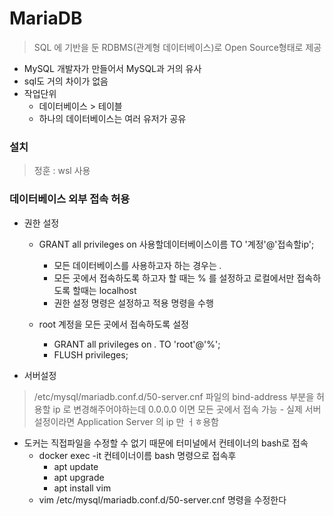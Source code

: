 # MariaDB 
>SQL 에 기반을 둔 RDBMS(관계형 데이터베이스)로 Open Source형태로 제공
- MySQL 개발자가 만들어서 MySQL과 거의 유사
- sql도 거의 차이가 없음
- 작업단위 
    - 데이터베이스 > 테이블
    - 하나의 데이터베이스는 여러 유저가 공유

### 설치 
> 정훈 : wsl 사용 


### 데이터베이스 외부 접속 허용

- 권한 설정
    - GRANT all privileges on 사용할데이터베이스이름 TO '계정'@'접속할ip';
        - 모든 데이터베이스를 사용하고자 하는 경우는 *.*
        - 모든 곳에서 접속하도록 하고자 할 때는 % 를 설정하고 로컬에서만 접속하도록 할때는 localhost
        - 권한 설정 명령은 설정하고 적용 명령을 수행

    - root  계정을 모든 곳에서 접속하도록 설정
        - GRANT all privileges on *.* TO 'root'@'%';
        - FLUSH privileges;
    
- 서버설정 
> /etc/mysql/mariadb.conf.d/50-server.cnf 파일의 bind-address 부분을 허용할 ip 로 변경해주어야하는데 0.0.0.0 이면 모든 곳에서 접속 가능 
    - 실제 서버 설정이라면 Application Server 의 ip 만 ㅓㅎ용함
- 도커는 직접파일을 수정할 수 없기 때문에 터미널에서 컨테이너의 bash로 접속
    - docker exec -it 컨테이너이름 bash 명령으로 접속후 
        - apt update
        - apt upgrade
        - apt install vim
    - vim /etc/mysql/mariadb.conf.d/50-server.cnf 명령을  수정한다